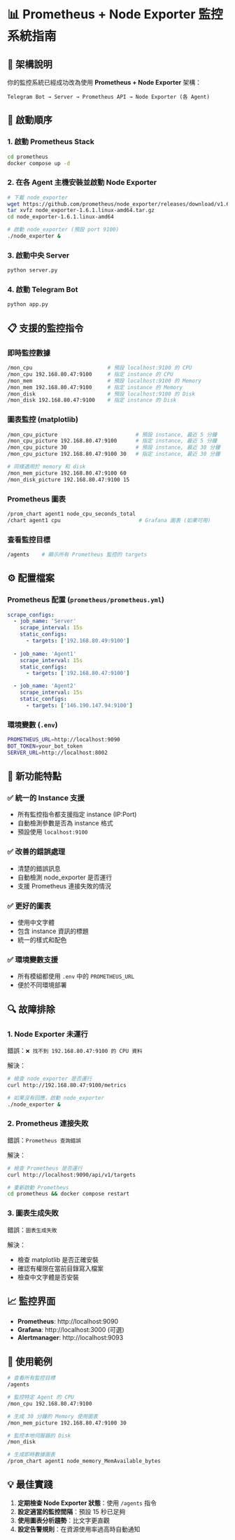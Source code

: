 # 📊 Prometheus + Node Exporter 監控系統指南

## 🎯 **架構說明**

你的監控系統已經成功改為使用 **Prometheus + Node Exporter** 架構：

```
Telegram Bot → Server → Prometheus API → Node Exporter (各 Agent)
```

## 🚀 **啟動順序**

### 1. 啟動 Prometheus Stack
```bash
cd prometheus
docker compose up -d
```

### 2. 在各 Agent 主機安裝並啟動 Node Exporter
```bash
# 下載 node_exporter
wget https://github.com/prometheus/node_exporter/releases/download/v1.6.1/node_exporter-1.6.1.linux-amd64.tar.gz
tar xvfz node_exporter-1.6.1.linux-amd64.tar.gz
cd node_exporter-1.6.1.linux-amd64

# 啟動 node_exporter (預設 port 9100)
./node_exporter &
```

### 3. 啟動中央 Server
```bash
python server.py
```

### 4. 啟動 Telegram Bot
```bash
python app.py
```

## 📋 **支援的監控指令**

### **即時監控數據**
```bash
/mon_cpu                        # 預設 localhost:9100 的 CPU
/mon_cpu 192.168.80.47:9100     # 指定 instance 的 CPU
/mon_mem                        # 預設 localhost:9100 的 Memory  
/mon_mem 192.168.80.47:9100     # 指定 instance 的 Memory
/mon_disk                       # 預設 localhost:9100 的 Disk
/mon_disk 192.168.80.47:9100    # 指定 instance 的 Disk
```

### **圖表監控 (matplotlib)**
```bash
/mon_cpu_picture                         # 預設 instance, 最近 5 分鐘
/mon_cpu_picture 192.168.80.47:9100      # 指定 instance, 最近 5 分鐘
/mon_cpu_picture 30                      # 預設 instance, 最近 30 分鐘
/mon_cpu_picture 192.168.80.47:9100 30   # 指定 instance, 最近 30 分鐘

# 同樣適用於 memory 和 disk
/mon_mem_picture 192.168.80.47:9100 60
/mon_disk_picture 192.168.80.47:9100 15
```

### **Prometheus 圖表**
```bash
/prom_chart agent1 node_cpu_seconds_total
/chart agent1 cpu                         # Grafana 圖表 (如果可用)
```

### **查看監控目標**
```bash
/agents    # 顯示所有 Prometheus 監控的 targets
```

## ⚙️ **配置檔案**

### Prometheus 配置 (`prometheus/prometheus.yml`)
```yaml
scrape_configs:
  - job_name: 'Server'
    scrape_interval: 15s
    static_configs:
      - targets: ['192.168.80.49:9100']  
  
  - job_name: 'Agent1'
    scrape_interval: 15s
    static_configs:
      - targets: ['192.168.80.47:9100']

  - job_name: 'Agent2'
    scrape_interval: 15s
    static_configs:
      - targets: ['146.190.147.94:9100']
```

### 環境變數 (`.env`)
```bash
PROMETHEUS_URL=http://localhost:9090
BOT_TOKEN=your_bot_token
SERVER_URL=http://localhost:8002
```

## 🔧 **新功能特點**

### ✅ **統一的 Instance 支援**
- 所有監控指令都支援指定 instance (IP:Port)
- 自動檢測參數是否為 instance 格式
- 預設使用 `localhost:9100`

### ✅ **改善的錯誤處理**
- 清楚的錯誤訊息
- 自動檢測 node_exporter 是否運行
- 支援 Prometheus 連接失敗的情況

### ✅ **更好的圖表**
- 使用中文字體
- 包含 instance 資訊的標題
- 統一的樣式和配色

### ✅ **環境變數支援**
- 所有模組都使用 `.env` 中的 `PROMETHEUS_URL`
- 便於不同環境部署

## 🔍 **故障排除**

### 1. **Node Exporter 未運行**
錯誤：`❌ 找不到 192.168.80.47:9100 的 CPU 資料`

解決：
```bash
# 檢查 node_exporter 是否運行
curl http://192.168.80.47:9100/metrics

# 如果沒有回應，啟動 node_exporter
./node_exporter &
```

### 2. **Prometheus 連接失敗**
錯誤：`Prometheus 查詢錯誤`

解決：
```bash
# 檢查 Prometheus 是否運行
curl http://localhost:9090/api/v1/targets

# 重新啟動 Prometheus
cd prometheus && docker compose restart
```

### 3. **圖表生成失敗**
錯誤：`圖表生成失敗`

解決：
- 檢查 matplotlib 是否正確安裝
- 確認有權限在當前目錄寫入檔案
- 檢查中文字體是否安裝

## 📈 **監控界面**

- **Prometheus**: http://localhost:9090
- **Grafana**: http://localhost:3000 (可選)
- **Alertmanager**: http://localhost:9093

## 🎯 **使用範例**

```bash
# 查看所有監控目標
/agents

# 監控特定 Agent 的 CPU
/mon_cpu 192.168.80.47:9100

# 生成 30 分鐘的 Memory 使用圖表
/mon_mem_picture 192.168.80.47:9100 30

# 監控本地伺服器的 Disk
/mon_disk

# 生成即時數據圖表
/prom_chart agent1 node_memory_MemAvailable_bytes
```

## 💡 **最佳實踐**

1. **定期檢查 Node Exporter 狀態**：使用 `/agents` 指令
2. **設定適當的監控間隔**：預設 15 秒已足夠
3. **使用圖表分析趨勢**：比文字更直觀
4. **設定告警規則**：在資源使用率過高時自動通知